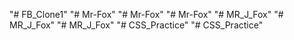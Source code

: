 "# FB_Clone1" 
"# Mr-Fox" 
"# Mr-Fox" 
"# Mr-Fox" 
"# MR_J_Fox" 
"# MR_J_Fox" 
"# MR_J_Fox" 
"# CSS_Practice" 
"# CSS_Practice" 
